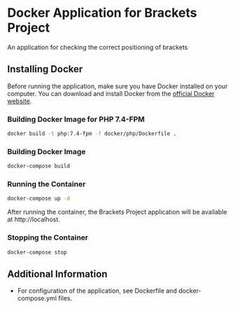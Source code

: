 
# Docker Application for Brackets Project

An application for checking the correct positioning of brackets


## Installing Docker

Before running the application, make sure you have Docker installed on your computer. You can download and install Docker from the [official Docker website](https://www.docker.com/get-started).

### Building Docker Image for PHP 7.4-FPM

```bash
docker build -t php:7.4-fpm -f docker/php/Dockerfile .
```

### Building Docker Image

```bash
docker-compose build
```

### Running the Container

```bash
docker-compose up -d
```

After running the container, the Brackets Project application will be available at http://localhost.

### Stopping the Container

```bash
docker-compose stop
```

## Additional Information

- For configuration of the application, see Dockerfile and docker-compose.yml files.
